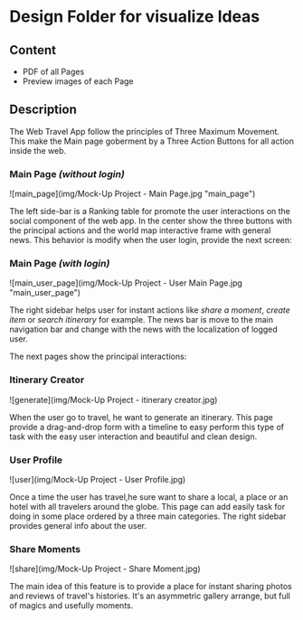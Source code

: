 # Design Folder for visualize Ideas

## Content

- PDF of all Pages
- Preview images of each Page

## Description

The Web Travel App follow the principles of Three Maximum Movement. This make the Main page goberment by a Three Action Buttons for all action inside the web.

### Main Page _(without login)_

![main_page](img/Mock-Up Project - Main Page.jpg "main_page")

The left side-bar is a Ranking table for promote the user interactions on the social component of the web app. In the center show the three buttons with the principal actions and the world map interactive frame with general news. This behavior is modify when the user login, provide the next screen:

### Main Page _(with login)_

![main_user_page](img/Mock-Up Project - User Main Page.jpg "main_user_page")

The right sidebar helps user for instant actions like _share a moment_, _create item_ or _search itinerary_ for example. The news bar is move to the main navigation bar and change with the news with the localization of logged user.

The next pages show the principal interactions:

### Itinerary Creator

![generate](img/Mock-Up Project - itinerary creator.jpg)

When the user go to travel, he want to generate an itinerary. This page provide a drag-and-drop form with a timeline to easy perform this type of task with the easy user interaction and beautiful and clean design.

### User Profile

![user](img/Mock-Up Project - User  Profile.jpg)

Once a time the user has travel,he sure want to share a local, a place or an hotel with all travelers around the globe. This page can add easily task for doing in some place ordered by a three main categories. The right sidebar provides general info about the user.

### Share Moments

![share](img/Mock-Up Project - Share Moment.jpg)

The main idea of this feature is to provide a place for instant sharing photos and reviews of travel's histories. It's an asymmetric gallery arrange, but full of magics and usefully moments.

